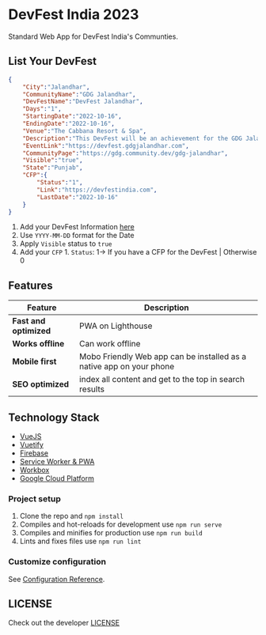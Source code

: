 # DevFest India 2023
Standard Web App for DevFest India's Communties. <br>


## List Your DevFest
```json
{
    "City":"Jalandhar",
    "CommunityName":"GDG Jalandhar",
    "DevFestName":"DevFest Jalandhar",
    "Days":"1",
    "StartingDate":"2022-10-16",
    "EndingDate":"2022-10-16",
    "Venue":"The Cabbana Resort & Spa",
    "Description":"This DevFest will be an achievement for the GDG Jalandhar Team as we are all set to host the 2000+ developers by connecting the dots which we have started since a month. We started with the theme of Building Developers at DevCommunity Roadshow, then Guiding Developers at DevCreate Hackathon and now, ready with the theme - Supporting Developers.",
    "EventLink":"https://devfest.gdgjalandhar.com",
    "CommunityPage":"https://gdg.community.dev/gdg-jalandhar",
    "Visible":"true",
    "State":"Punjab",
    "CFP":{
        "Status":"1",
        "Link":"https://devfestindia.com",
        "LastDate":"2022-10-16"
    }
}
```
1. Add your DevFest Information [here](https://github.com/devfestindia/devfest-india-data-2023/blob/main/data/events.json)
  1. Use `YYYY-MM-DD` format for the Date
  2. Apply `Visible` status to `true`
  3. Add your `CFP`
    1.  `Status`: 1-> If you have a CFP for the DevFest | Otherwise 0

## Features
| Feature | Description |
|---|---|
| **Fast and optimized** | PWA on Lighthouse |
| **Works offline** | Can work offline |
| **Mobile first** | Mobo Friendly Web app can be installed as a native app on your phone |
| **SEO optimized** | index all content and get to the top in search results |

## Technology Stack

* [VueJS](https://vuejs.org/)
* [Vuetify](https://vuetifyjs.com/en/)
* [Firebase](https://firebase.google.com/)
* [Service Worker & PWA](https://www.npmjs.com/package/vue-pwa)
* [Workbox](https://developers.google.com/web/tools/workbox)
* [Google Cloud Platform](https://cloud.google.com/)

### Project setup
1. Clone the repo and `npm install`
1. Compiles and hot-reloads for development use `npm run serve`
1. Compiles and minifies for production use `npm run build`
1. Lints and fixes files use `npm run lint`

### Customize configuration
See [Configuration Reference](https://cli.vuejs.org/config/).

## LICENSE
Check out the developer [LICENSE](https://github.com/gdg-x/aura/blob/master/LICENSE)